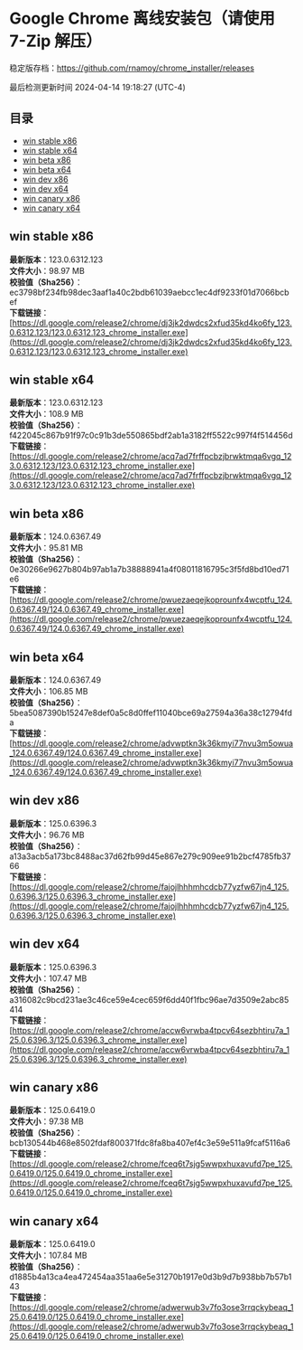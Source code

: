 # Google Chrome 离线安装包（请使用 7-Zip 解压）
稳定版存档：<https://github.com/rnamoy/chrome_installer/releases>

最后检测更新时间
2024-04-14 19:18:27 (UTC-4)


## 目录
* [win stable x86](https://github.com/rnamoy/chrome_installer?tab=readme-ov-file#win-stable-x86)
* [win stable x64](https://github.com/rnamoy/chrome_installer?tab=readme-ov-file#win-stable-x64)
* [win beta x86](https://github.com/rnamoy/chrome_installer?tab=readme-ov-file#win-beta-x86)
* [win beta x64](https://github.com/rnamoy/chrome_installer?tab=readme-ov-file#win-beta-x64)
* [win dev x86](https://github.com/rnamoy/chrome_installer?tab=readme-ov-file#win-dev-x86)
* [win dev x64](https://github.com/rnamoy/chrome_installer?tab=readme-ov-file#win-dev-x64)
* [win canary x86](https://github.com/rnamoy/chrome_installer?tab=readme-ov-file#win-canary-x86)
* [win canary x64](https://github.com/rnamoy/chrome_installer?tab=readme-ov-file#win-canary-x64)

## win stable x86
**最新版本**：123.0.6312.123  
**文件大小**：98.97 MB  
**校验值（Sha256）**：ec3798bf234fb98dec3aaf1a40c2bdb61039aebcc1ec4df9233f01d7066bcbef  
**下载链接**：[https://dl.google.com/release2/chrome/dj3jk2dwdcs2xfud35kd4ko6fy_123.0.6312.123/123.0.6312.123_chrome_installer.exe](https://dl.google.com/release2/chrome/dj3jk2dwdcs2xfud35kd4ko6fy_123.0.6312.123/123.0.6312.123_chrome_installer.exe)  

## win stable x64
**最新版本**：123.0.6312.123  
**文件大小**：108.9 MB  
**校验值（Sha256）**：f422045c867b91f97c0c91b3de550865bdf2ab1a3182ff5522c997f4f514456d  
**下载链接**：[https://dl.google.com/release2/chrome/acq7ad7frffpcbzjbrwktmqa6vgq_123.0.6312.123/123.0.6312.123_chrome_installer.exe](https://dl.google.com/release2/chrome/acq7ad7frffpcbzjbrwktmqa6vgq_123.0.6312.123/123.0.6312.123_chrome_installer.exe)  

## win beta x86
**最新版本**：124.0.6367.49  
**文件大小**：95.81 MB  
**校验值（Sha256）**：0e30266e9627b804b97ab1a7b38888941a4f08011816795c3f5fd8bd10ed71e6  
**下载链接**：[https://dl.google.com/release2/chrome/pwuezaeqejkoprounfx4wcptfu_124.0.6367.49/124.0.6367.49_chrome_installer.exe](https://dl.google.com/release2/chrome/pwuezaeqejkoprounfx4wcptfu_124.0.6367.49/124.0.6367.49_chrome_installer.exe)  

## win beta x64
**最新版本**：124.0.6367.49  
**文件大小**：106.85 MB  
**校验值（Sha256）**：5bea5087390b15247e8def0a5c8d0ffef11040bce69a27594a36a38c12794fda  
**下载链接**：[https://dl.google.com/release2/chrome/advwptkn3k36kmyi77nvu3m5owua_124.0.6367.49/124.0.6367.49_chrome_installer.exe](https://dl.google.com/release2/chrome/advwptkn3k36kmyi77nvu3m5owua_124.0.6367.49/124.0.6367.49_chrome_installer.exe)  

## win dev x86
**最新版本**：125.0.6396.3  
**文件大小**：96.76 MB  
**校验值（Sha256）**：a13a3acb5a173bc8488ac37d62fb99d45e867e279c909ee91b2bcf4785fb3766  
**下载链接**：[https://dl.google.com/release2/chrome/fajojlhhhmhcdcb77yzfw67jn4_125.0.6396.3/125.0.6396.3_chrome_installer.exe](https://dl.google.com/release2/chrome/fajojlhhhmhcdcb77yzfw67jn4_125.0.6396.3/125.0.6396.3_chrome_installer.exe)  

## win dev x64
**最新版本**：125.0.6396.3  
**文件大小**：107.47 MB  
**校验值（Sha256）**：a316082c9bcd231ae3c46ce59e4cec659f6dd40f1fbc96ae7d3509e2abc85414  
**下载链接**：[https://dl.google.com/release2/chrome/accw6vrwba4tpcv64sezbhtiru7a_125.0.6396.3/125.0.6396.3_chrome_installer.exe](https://dl.google.com/release2/chrome/accw6vrwba4tpcv64sezbhtiru7a_125.0.6396.3/125.0.6396.3_chrome_installer.exe)  

## win canary x86
**最新版本**：125.0.6419.0  
**文件大小**：97.38 MB  
**校验值（Sha256）**：bcb130544b468e8502fdaf800371fdc8fa8ba407ef4c3e59e511a9fcaf5116a6  
**下载链接**：[https://dl.google.com/release2/chrome/fceq6t7sjg5wwpxhuxavufd7pe_125.0.6419.0/125.0.6419.0_chrome_installer.exe](https://dl.google.com/release2/chrome/fceq6t7sjg5wwpxhuxavufd7pe_125.0.6419.0/125.0.6419.0_chrome_installer.exe)  

## win canary x64
**最新版本**：125.0.6419.0  
**文件大小**：107.84 MB  
**校验值（Sha256）**：d1885b4a13ca4ea472454aa351aa6e5e31270b1917e0d3b9d7b938bb7b57b143  
**下载链接**：[https://dl.google.com/release2/chrome/adwerwub3v7fo3ose3rrqckybeaq_125.0.6419.0/125.0.6419.0_chrome_installer.exe](https://dl.google.com/release2/chrome/adwerwub3v7fo3ose3rrqckybeaq_125.0.6419.0/125.0.6419.0_chrome_installer.exe)  

